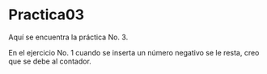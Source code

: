 # Practica03
Aquí se encuentra la práctica No. 3.

En el ejercicio No. 1 cuando se inserta un número negativo se le resta, creo que se debe al contador.
